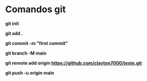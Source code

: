 # Comandos git
**git init**

**git add .**


**git commit -m "first commit"**


**git branch -M main**


**git remote add origin https://github.com/clayton7000/teste.git**


**git push -u origin main**
